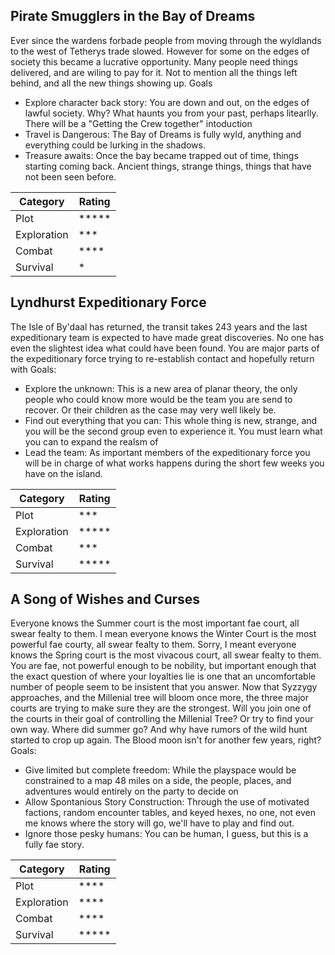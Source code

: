 ## Pirate Smugglers in the Bay of Dreams
Ever since the wardens forbade people from moving through the wyldlands to the west of Tetherys trade slowed. However for some on the edges of society this became a lucrative opportunity. Many people need things delivered, and are wiling to pay for it. Not to mention all the things left behind, and all the new things showing up.
Goals
- Explore character back story: You are down and out, on the edges of lawful society. Why? What haunts you from your past, perhaps litearlly. There will be a "Getting the Crew together" intoduction
- Travel is Dangerous: The Bay of Dreams is fully wyld, anything and everything could be lurking in the shadows. 
- Treasure awaits: Once the bay became trapped out of time, things starting coming back. Ancient things, strange things, things that have not been seen before.

| Category | Rating|
|------|-------|
| Plot |\*\*\*\*\* |
| Exploration | \*\*\* |
| Combat | \*\*\*\* |
| Survival | \* |

## Lyndhurst Expeditionary Force 
The Isle of By'daal has returned, the transit takes 243 years and the last expeditionary team is expected to have made great discoveries. No one has even the slightest idea what could have been found. You are major parts of the expeditionary force trying to re-establish contact and hopefully return with 
Goals:
- Explore the unknown: This is a new area of planar theory, the only people who could know more would be the team you are send to recover. Or their children as the case may very well likely be.
- Find out everything that you can: This whole thing is new, strange, and you will be the second group even to experience it. You must learn what you can to expand the realsm of  
- Lead the team: As important members of the expeditionary force you will be in charge of what works happens during the short few weeks you have on the island.

| Category | Rating|
|------|-------|
| Plot  | \*\*\* |
| Exploration | \*\*\*\*\* |
| Combat | \*\*\* |
| Survival | \*\*\*\*\* |

## A Song of Wishes and Curses
Everyone knows the Summer court is the most important fae court, all swear fealty to them. I mean everyone knows the Winter Court is the most powerful fae courty, all swear fealty to them. Sorry, I meant everyone knows the Spring court is the most vivacous court, all swear fealty to them.
You are fae, not powerful enough to be nobility, but important enough that the exact question of where your loyalties lie is one that an uncomfortable number of people seem to be insistent that you answer. Now that Syzzygy approaches, and the Millenial tree will bloom once more, the three major courts are trying to make sure they are the strongest. Will you join one of the courts in their goal of controlling the Millenial Tree? Or try to find your own way. Where did summer go? And why have rumors of the wild hunt started to crop up again. The Blood moon isn't for another few years, right?
Goals:
- Give limited but complete freedom: While the playspace would be constrained to a map 48 miles on a side, the people, places, and adventures would entirely on the party to decide on
- Allow Spontanious Story Construction: Through the use of motivated factions, random encounter tables, and keyed hexes, no one, not even me knows where the story will go, we'll have to play and find out.
- Ignore those pesky humans: You can be human, I guess, but this is a fully fae story.

| Category | Rating|
|------|-------|
| Plot  | \*\*\*\* |
| Exploration | \*\*\*\* |
| Combat | \*\*\*\* |
| Survival | \*\*\*\*\* |
